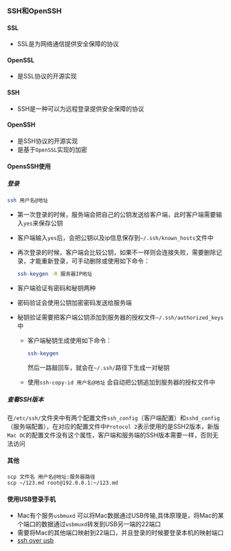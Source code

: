 ### SSH和OpenSSH



#### SSL

* SSL是为网络通信提供安全保障的协议

#### OpenSSL

* 是SSL协议的开源实现

#### SSH

* SSH是一种可以为远程登录提供安全保障的协议

#### OpenSSH

* 是SSH协议的开源实现
* 是基于`OpenSSL`实现的加密

#### OpensSSH使用

##### 登录

```sh
ssh 用户名@地址
```

* 第一次登录的时候，服务端会把自己的公钥发送给客户端，此时客户端需要输入`yes`来保存公钥

* 客户端输入`yes`后，会把公钥以及ip信息保存到`~/.ssh/known_hosts`文件中

* 再次登录的时候，客户端会比较公钥，如果不一样则会连接失败，需要删除记录，才能重新登录，可手动删除或使用如下命令：

  ```sh
  ssh-keygen -R 服务器IP地址
  ```


* 客户端验证有密码和秘钥两种

* 密码验证会使用公钥加密密码发送给服务端

* 秘钥验证需要把客户端公钥添加到服务器的授权文件`~/.ssh/authorized_keys`中

  * 客户端秘钥生成使用如下命令：

    ```sh
    ssh-keygen 
    ```

    然后一路敲回车，就会在`~/.ssh/`路径下生成一对秘钥

  * 使用`ssh-copy-id 用户名@地址` 会自动把公钥追加到服务器的授权文件中



##### 查看SSH版本

在`/etc/ssh/`文件夹中有两个配置文件`ssh_config`（客户端配置）和`sshd_config`（服务端配置），在对应的配置文件中`Protocol 2`表示使用的是SSH2版本，新版`Mac OC`的配置文件没有这个属性，客户端和服务端的SSH版本需要一样，否则无法访问



#### 其他

```
scp 文件名 用户名@地址:服务器路径
scp ~/123.md root@192.0.0.1:~/123.md 
```

#### 使用USB登录手机

* Mac有个服务`usbmuxd` 可以将Mac数据通过USB传输,具体原理是，将Mac的某个端口的数据通过`usbmuxd`转发到USB另一端的22端口
* 需要将Mac的其他端口映射到22端口，并且登录的时候要登录本机的映射端口
* [ssh over usb](https://iphonedev.wiki/index.php/SSH_Over_USB)



